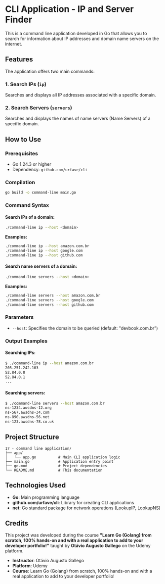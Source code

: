 # CLI Application - IP and Server Finder

This is a command line application developed in Go that allows you to search for information about IP addresses and domain name servers on the internet.

## Features

The application offers two main commands:

### 1. Search IPs (`ip`)
Searches and displays all IP addresses associated with a specific domain.

### 2. Search Servers (`servers`)
Searches and displays the names of name servers (Name Servers) of a specific domain.

## How to Use

### Prerequisites
- Go 1.24.3 or higher
- Dependency: `github.com/urfave/cli`

### Compilation
```bash
go build -o command-line main.go
```

### Command Syntax

#### Search IPs of a domain:
```bash
./command-line ip --host <domain>
```

**Examples:**
```bash
./command-line ip --host amazon.com.br
./command-line ip --host google.com
./command-line ip --host github.com
```

#### Search name servers of a domain:
```bash
./command-line servers --host <domain>
```

**Examples:**
```bash
./command-line servers --host amazon.com.br
./command-line servers --host google.com
./command-line servers --host github.com
```

### Parameters

- `--host`: Specifies the domain to be queried (default: "devbook.com.br")

### Output Examples

#### Searching IPs:
```bash
$ ./command-line ip --host amazon.com.br
205.251.242.103
52.84.0.0
52.84.0.1
...
```

#### Searching servers:
```bash
$ ./command-line servers --host amazon.com.br
ns-1234.awsdns-12.org
ns-567.awsdns-34.com
ns-890.awsdns-56.net
ns-123.awsdns-78.co.uk
```

## Project Structure

```
17 - command line application/
├── app/
│   └── app.go          # Main CLI application logic
├── main.go             # Application entry point
├── go.mod              # Project dependencies
└── README.md           # This documentation
```

## Technologies Used

- **Go**: Main programming language
- **github.com/urfave/cli**: Library for creating CLI applications
- **net**: Go standard package for network operations (LookupIP, LookupNS)

## Credits

This project was developed during the course **"Learn Go (Golang) from scratch, 100% hands-on and with a real application to add to your developer portfolio!"** taught by **Otávio Augusto Gallego** on the Udemy platform.

- **Instructor**: Otávio Augusto Gallego
- **Platform**: Udemy
- **Course**: Learn Go (Golang) from scratch, 100% hands-on and with a real application to add to your developer portfolio! 
